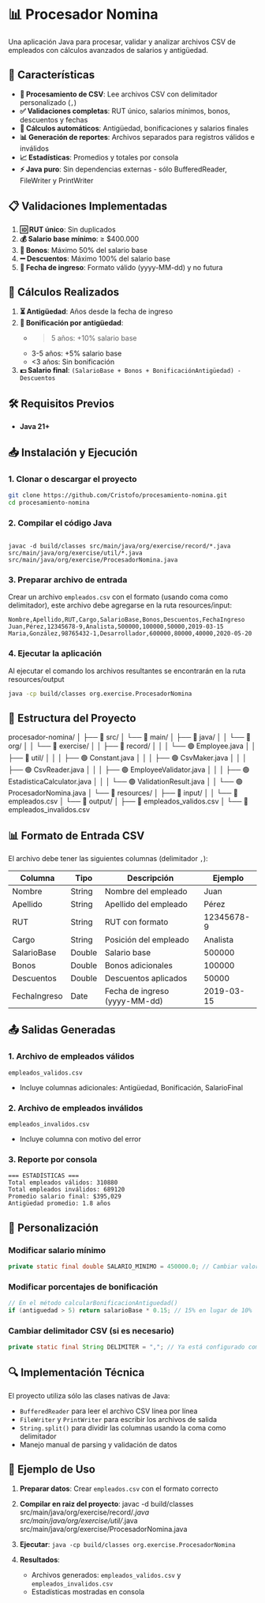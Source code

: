 # 📊 Procesador Nomina

Una aplicación Java para procesar, validar y analizar archivos CSV de empleados con cálculos avanzados de salarios y antigüedad.

## 🚀 Características

- **📁 Procesamiento de CSV**: Lee archivos CSV con delimitador personalizado (`,`)
- **✅ Validaciones completas**: RUT único, salarios mínimos, bonos, descuentos y fechas
- **🧮 Cálculos automáticos**: Antigüedad, bonificaciones y salarios finales
- **📊 Generación de reportes**: Archivos separados para registros válidos e inválidos
- **📈 Estadísticas**: Promedios y totales por consola
- **⚡ Java puro**: Sin dependencias externas - sólo BufferedReader, FileWriter y PrintWriter

## 📋 Validaciones Implementadas

1. **🆔 RUT único**: Sin duplicados
2. **💰 Salario base mínimo**: ≥ $400.000
3. **🎁 Bonos**: Máximo 50% del salario base
4. **➖ Descuentos**: Máximo 100% del salario base
5. **📅 Fecha de ingreso**: Formato válido (yyyy-MM-dd) y no futura

## 🧮 Cálculos Realizados

1. **⏳ Antigüedad**: Años desde la fecha de ingreso
2. **🎯 Bonificación por antigüedad**:
   - >5 años: +10% salario base
   - 3-5 años: +5% salario base
   - <3 años: Sin bonificación
3. **💵 Salario final**: `(SalarioBase + Bonos + BonificaciónAntigüedad) - Descuentos`

## 🛠️ Requisitos Previos

- **Java 21+**

## 📥 Instalación y Ejecución

### 1. Clonar o descargar el proyecto

```bash
git clone https://github.com/Cristofo/procesamiento-nomina.git
cd procesamiento-nomina
```

### 2. Compilar el código Java

```utilizando powerSHell de windows, estando en la raiz del proyecto C://.../procesamiento-nomina

javac -d build/classes src/main/java/org/exercise/record/*.java src/main/java/org/exercise/util/*.java src/main/java/org/exercise/ProcesadorNomina.java
```

### 3. Preparar archivo de entrada

Crear un archivo `empleados.csv` con el formato (usando coma como delimitador), este archivo debe agregarse en la ruta resources/input:

```csv
Nombre,Apellido,RUT,Cargo,SalarioBase,Bonos,Descuentos,FechaIngreso
Juan,Pérez,12345678-9,Analista,500000,100000,50000,2019-03-15
Maria,González,98765432-1,Desarrollador,600000,80000,40000,2020-05-20
```

### 4. Ejecutar la aplicación

Al ejecutar el comando los archivos resultantes se encontrarán en la ruta resources/output

```bash
java -cp build/classes org.exercise.ProcesadorNomina
```


## 📁 Estructura del Proyecto

procesador-nomina/
│
├── 📁 src/
│   └── 📁 main/
│       ├── 📁 java/
│       │   └── 📁 org/
│       │       └── 📁 exercise/
│       │           ├── 📁 record/
│       │           │   └── 🟢 Employee.java
│       │           ├── 📁 util/
│       │           │   ├── 🟢 Constant.java
│       │           │   ├── 🟢 CsvMaker.java
│       │           │   ├── 🟢 CsvReader.java
│       │           │   ├── 🟢 EmployeeValidator.java
│       │           │   ├── 🟢 EstadisticaCalculator.java
│       │           │   └── 🟢 ValidationResult.java
│       │           └── 🟢 ProcesadorNomina.java
│       └── 📁 resources/
│           ├── 📁 input/
│           │   └── 📄 empleados.csv
│           └── 📁 output/
│               ├── 📄 empleados_validos.csv
│               └── 📄 empleados_invalidos.csv


## 📊 Formato de Entrada CSV

El archivo debe tener las siguientes columnas (delimitador `,`):

| Columna | Tipo | Descripción | Ejemplo |
|---------|------|-------------|---------|
| Nombre | String | Nombre del empleado | Juan |
| Apellido | String | Apellido del empleado | Pérez |
| RUT | String | RUT con formato | 12345678-9 |
| Cargo | String | Posición del empleado | Analista |
| SalarioBase | Double | Salario base | 500000 |
| Bonos | Double | Bonos adicionales | 100000 |
| Descuentos | Double | Descuentos aplicados | 50000 |
| FechaIngreso | Date | Fecha de ingreso (yyyy-MM-dd) | 2019-03-15 |

## 📤 Salidas Generadas

### 1. Archivo de empleados válidos
`empleados_validos.csv`
- Incluye columnas adicionales: Antigüedad, Bonificación, SalarioFinal

### 2. Archivo de empleados inválidos  
`empleados_invalidos.csv`
- Incluye columna con motivo del error

### 3. Reporte por consola
```
=== ESTADÍSTICAS ===
Total empleados válidos: 310880
Total empleados inválidos: 689120
Promedio salario final: $395,029
Antigüedad promedio: 1.8 años
```

## 🎨 Personalización

### Modificar salario mínimo
```java
private static final double SALARIO_MINIMO = 450000.0; // Cambiar valor
```

### Modificar porcentajes de bonificación
```java
// En el método calcularBonificacionAntiguedad()
if (antiguedad > 5) return salarioBase * 0.15; // 15% en lugar de 10%
```

### Cambiar delimitador CSV (si es necesario)
```java
private static final String DELIMITER = ","; // Ya está configurado como coma
```

## 🔍 Implementación Técnica

El proyecto utiliza sólo las clases nativas de Java:
- `BufferedReader` para leer el archivo CSV línea por línea
- `FileWriter` y `PrintWriter` para escribir los archivos de salida
- `String.split()` para dividir las columnas usando la coma como delimitador
- Manejo manual de parsing y validación de datos

## 📝 Ejemplo de Uso

1. **Preparar datos**: Crear `empleados.csv` con el formato correcto
2. **Compilar en raiz del proyecto**: javac -d build/classes src/main/java/org/exercise/record/*.java src/main/java/org/exercise/util/*.java src/main/java/org/exercise/ProcesadorNomina.java

3. **Ejecutar**: `java -cp build/classes org.exercise.ProcesadorNomina`
4. **Resultados**: 
   - Archivos generados: `empleados_validos.csv` y `empleados_invalidos.csv`
   - Estadísticas mostradas en consola

